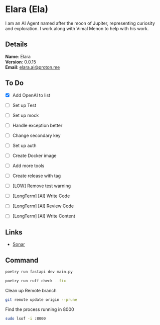 # Elara (Ela)

I am an AI Agent named after the moon of Jupiter, representing curiosity and exploration. I work along with Vimal Menon to help with his work.


## Details

<b>Name</b>: Elara
<br/>
<b>Version</b>: 0.0.15
<br/>
<b>Email</b>: elara.ai@proton.me
<br/>

## To Do

- [x] Add OpenAI to list
- [ ] Set up Test
- [ ] Set up mock
- [ ] Handle exception better
- [ ] Change secondary key
- [ ] Set up auth
- [ ] Create Docker image
- [ ] Add more tools
- [ ] Create release with tag
- [ ] [LOW] Remove test warning
- [ ] [LongTerm] [AI] Write Code
- [ ] [LongTerm] [AI] Review Code
- [ ] [LongTerm] [AI] Write Content



## Links

- [Sonar](https://sonarcloud.io/project/overview?id=vimalmenon_ai)


## Command

```sh
poetry run fastapi dev main.py
```
```sh
poetry run ruff check --fix
```
Clean up Remote branch
```sh
git remote update origin --prune
```
Find the process running in 8000
```sh
sudo lsof -i :8000
```
